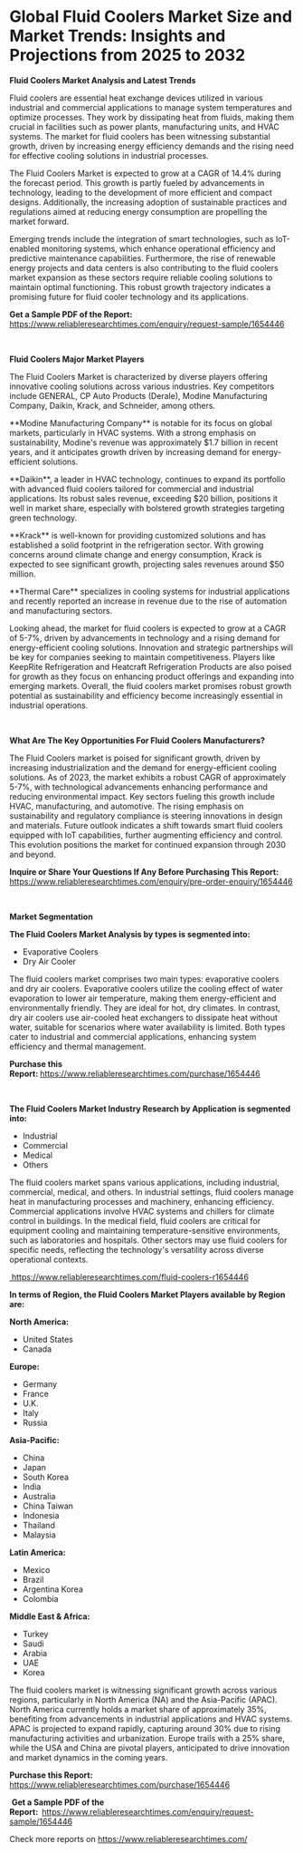 <p><h1>Global Fluid Coolers Market Size and Market Trends: Insights and Projections from 2025 to 2032</h1></p><p><strong>Fluid Coolers Market Analysis and Latest Trends</strong></p>
<p><p>Fluid coolers are essential heat exchange devices utilized in various industrial and commercial applications to manage system temperatures and optimize processes. They work by dissipating heat from fluids, making them crucial in facilities such as power plants, manufacturing units, and HVAC systems. The market for fluid coolers has been witnessing substantial growth, driven by increasing energy efficiency demands and the rising need for effective cooling solutions in industrial processes.</p><p>The Fluid Coolers Market is expected to grow at a CAGR of 14.4% during the forecast period. This growth is partly fueled by advancements in technology, leading to the development of more efficient and compact designs. Additionally, the increasing adoption of sustainable practices and regulations aimed at reducing energy consumption are propelling the market forward. </p><p>Emerging trends include the integration of smart technologies, such as IoT-enabled monitoring systems, which enhance operational efficiency and predictive maintenance capabilities. Furthermore, the rise of renewable energy projects and data centers is also contributing to the fluid coolers market expansion as these sectors require reliable cooling solutions to maintain optimal functioning. This robust growth trajectory indicates a promising future for fluid cooler technology and its applications.</p></p>
<p><strong>Get a Sample PDF of the Report:&nbsp;</strong> <a href="https://www.reliableresearchtimes.com/enquiry/request-sample/1654446?utm_campaign=2271&utm_medium=2&utm_source=Github&utm_content=ia&utm_term=23022025&utm_id=fluid-coolers">https://www.reliableresearchtimes.com/enquiry/request-sample/1654446</a></p>
<p>&nbsp;</p>
<p><strong>Fluid Coolers Major Market Players</strong></p>
<p><p>The Fluid Coolers Market is characterized by diverse players offering innovative cooling solutions across various industries. Key competitors include GENERAL, CP Auto Products (Derale), Modine Manufacturing Company, Daikin, Krack, and Schneider, among others. </p><p>**Modine Manufacturing Company** is notable for its focus on global markets, particularly in HVAC systems. With a strong emphasis on sustainability, Modine's revenue was approximately $1.7 billion in recent years, and it anticipates growth driven by increasing demand for energy-efficient solutions.</p><p>**Daikin**, a leader in HVAC technology, continues to expand its portfolio with advanced fluid coolers tailored for commercial and industrial applications. Its robust sales revenue, exceeding $20 billion, positions it well in market share, especially with bolstered growth strategies targeting green technology.</p><p>**Krack** is well-known for providing customized solutions and has established a solid footprint in the refrigeration sector. With growing concerns around climate change and energy consumption, Krack is expected to see significant growth, projecting sales revenues around $50 million.</p><p>**Thermal Care** specializes in cooling systems for industrial applications and recently reported an increase in revenue due to the rise of automation and manufacturing sectors.</p><p>Looking ahead, the market for fluid coolers is expected to grow at a CAGR of 5-7%, driven by advancements in technology and a rising demand for energy-efficient cooling solutions. Innovation and strategic partnerships will be key for companies seeking to maintain competitiveness. Players like KeepRite Refrigeration and Heatcraft Refrigeration Products are also poised for growth as they focus on enhancing product offerings and expanding into emerging markets. Overall, the fluid coolers market promises robust growth potential as sustainability and efficiency become increasingly essential in industrial operations.</p></p>
<p>&nbsp;</p>
<p><strong>What Are The Key Opportunities For Fluid Coolers Manufacturers?</strong></p>
<p><p>The Fluid Coolers market is poised for significant growth, driven by increasing industrialization and the demand for energy-efficient cooling solutions. As of 2023, the market exhibits a robust CAGR of approximately 5-7%, with technological advancements enhancing performance and reducing environmental impact. Key sectors fueling this growth include HVAC, manufacturing, and automotive. The rising emphasis on sustainability and regulatory compliance is steering innovations in design and materials. Future outlook indicates a shift towards smart fluid coolers equipped with IoT capabilities, further augmenting efficiency and control. This evolution positions the market for continued expansion through 2030 and beyond.</p></p>
<p><strong>Inquire or Share Your Questions If Any Before Purchasing This Report:</strong> <a href="https://www.reliableresearchtimes.com/enquiry/pre-order-enquiry/1654446?utm_campaign=2271&utm_medium=2&utm_source=Github&utm_content=ia&utm_term=23022025&utm_id=fluid-coolers">https://www.reliableresearchtimes.com/enquiry/pre-order-enquiry/1654446</a></p>
<p>&nbsp;</p>
<p><strong>Market Segmentation</strong></p>
<p><strong>The Fluid Coolers Market Analysis by types is segmented into:</strong></p>
<p><ul><li>Evaporative Coolers</li><li>Dry Air Cooler</li></ul></p>
<p><p>The fluid coolers market comprises two main types: evaporative coolers and dry air coolers. Evaporative coolers utilize the cooling effect of water evaporation to lower air temperature, making them energy-efficient and environmentally friendly. They are ideal for hot, dry climates. In contrast, dry air coolers use air-cooled heat exchangers to dissipate heat without water, suitable for scenarios where water availability is limited. Both types cater to industrial and commercial applications, enhancing system efficiency and thermal management.</p></p>
<p><strong>Purchase this Report:&nbsp;</strong><a href="https://www.reliableresearchtimes.com/purchase/1654446?utm_campaign=2271&utm_medium=2&utm_source=Github&utm_content=ia&utm_term=23022025&utm_id=fluid-coolers">https://www.reliableresearchtimes.com/purchase/1654446</a></p>
<p>&nbsp;</p>
<p><strong>The Fluid Coolers Market Industry Research by Application is segmented into:</strong></p>
<p><ul><li>Industrial</li><li>Commercial</li><li>Medical</li><li>Others</li></ul></p>
<p><p>The fluid coolers market spans various applications, including industrial, commercial, medical, and others. In industrial settings, fluid coolers manage heat in manufacturing processes and machinery, enhancing efficiency. Commercial applications involve HVAC systems and chillers for climate control in buildings. In the medical field, fluid coolers are critical for equipment cooling and maintaining temperature-sensitive environments, such as laboratories and hospitals. Other sectors may use fluid coolers for specific needs, reflecting the technology's versatility across diverse operational contexts.</p></p>
<p><a href="https://www.reliableresearchtimes.com/fluid-coolers-r1654446?utm_campaign=2271&utm_medium=2&utm_source=Github&utm_content=ia&utm_term=23022025&utm_id=fluid-coolers">&nbsp;https://www.reliableresearchtimes.com/fluid-coolers-r1654446</a></p>
<p><strong>In terms of Region, the Fluid Coolers Market Players available by Region are:</strong></p>
<p>
    <p> <strong> North America: </strong>
        <ul>
            <li>United States</li>
            <li>Canada</li>
        </ul>
        </p> 
    <p> <strong> Europe: </strong>
        <ul>
            <li>Germany</li>
            <li>France</li>
            <li>U.K.</li>
            <li>Italy</li>
            <li>Russia</li>
        </ul>
        </p> 
    <p> <strong> Asia-Pacific: </strong>
        <ul>
            <li>China</li>
            <li>Japan</li>
            <li>South Korea</li>
            <li>India</li>
            <li>Australia</li>
            <li>China Taiwan</li>
            <li>Indonesia</li>
            <li>Thailand</li>
            <li>Malaysia</li>
        </ul>
        </p> 
    <p> <strong> Latin America: </strong>
        <ul>
            <li>Mexico</li>
            <li>Brazil</li>
            <li>Argentina Korea</li>
            <li>Colombia</li>
        </ul>
        </p> 
    <p> <strong> Middle East & Africa: </strong>
        <ul>
            <li>Turkey</li>
            <li>Saudi</li>
            <li>Arabia</li>
            <li>UAE</li>
            <li>Korea</li>
        </ul>
    </p>
    </p>
<p><p>The fluid coolers market is witnessing significant growth across various regions, particularly in North America (NA) and the Asia-Pacific (APAC). North America currently holds a market share of approximately 35%, benefiting from advancements in industrial applications and HVAC systems. APAC is projected to expand rapidly, capturing around 30% due to rising manufacturing activities and urbanization. Europe trails with a 25% share, while the USA and China are pivotal players, anticipated to drive innovation and market dynamics in the coming years.</p></p>
<p><strong>Purchase this Report: </strong><a href="https://www.reliableresearchtimes.com/purchase/1654446?utm_campaign=2271&utm_medium=2&utm_source=Github&utm_content=ia&utm_term=23022025&utm_id=fluid-coolers">https://www.reliableresearchtimes.com/purchase/1654446</a></p>
<p>&nbsp;<strong>Get a Sample PDF of the Report:&nbsp;&nbsp;</strong><a href="https://www.reliableresearchtimes.com/enquiry/request-sample/1654446?utm_campaign=2271&utm_medium=2&utm_source=Github&utm_content=ia&utm_term=23022025&utm_id=fluid-coolers">https://www.reliableresearchtimes.com/enquiry/request-sample/1654446</a></p>
<p><strong></strong></p>
<p>Check more reports on <a href="https://www.reliableresearchtimes.com/?utm_campaign=2271&utm_medium=2&utm_source=Github&utm_content=ia&utm_term=23022025&utm_id=fluid-coolers">https://www.reliableresearchtimes.com/</a></p>